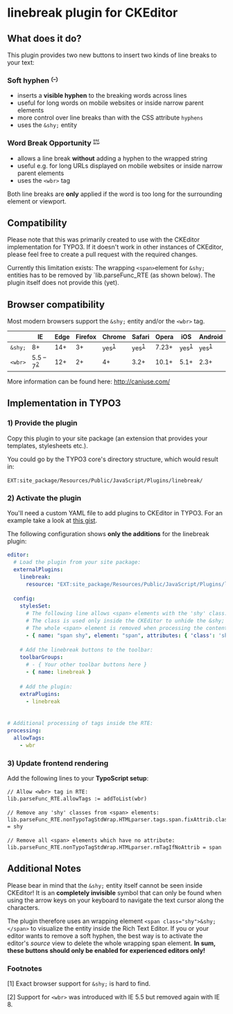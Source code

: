 # linebreak plugin for CKEditor

## What does it do?
This plugin provides two new buttons to insert two kinds of line breaks to your text:

### Soft hyphen ![Shy entity](icons/shy_entity.png)
* inserts a **visible hyphen** to the breaking words across lines
* useful for long words on mobile websites or inside narrow parent elements
* more control over line breaks than with the CSS attribute `hyphens`
* uses the `&shy;` entity

### Word Break Opportunity ![wbr tag](icons/wbr_tag.png)
* allows a line break **without** adding a hyphen to the wrapped string
* useful e.g. for long URLs displayed on mobile websites or inside narrow parent elements
* uses the `<wbr>` tag

Both line breaks are **only** applied if the word is too long for the surrounding element or viewport. 


## Compatibility

Please note that this was primarily created to use with the CKEditor implementation for TYPO3. If it doesn't work in other instances of CKEditor, please feel free to create a pull request with the required changes.

Currently this limitation exists: The wrapping `<span>`element for `&shy;` entities has to be removed by `lib.parseFunc_RTE (as shown below). The plugin itself does not provide this (yet).

## Browser compatibility

Most modern browsers support the `&shy;` entity and/or the `<wbr>` tag.

|         | IE      | Edge | Firefox | Chrome | Safari | Opera | iOS  | Android |
| ------- | ------- | ---- | ------- | ------ | ------ | ----- | ---- | ------- |
| `&shy;` | 8+      | 14+  | 3+      | yes<sup>[1](#browsersupport)</sup> | yes<sup>[1](#browsersupport)</sup> | 7.23+ | yes<sup>[1](#browsersupport)</sup> | yes<sup>[1](#browsersupport)</sup>|
| `<wbr>` | 5.5 – 7<sup>[2](#iesupport)</sup>  | 12+  | 2+      | 4+     | 3.2+   | 10.1+ | 5.1+ | 2.3+    |

More information can be found here: http://caniuse.com/


## Implementation in TYPO3

### 1) Provide the plugin

Copy this plugin to your site package (an extension that provides your templates, stylesheets etc.).

You could go by the TYPO3 core's directory structure, which would result in:

`EXT:site_package/Resources/Public/JavaScript/Plugins/linebreak/`


### 2) Activate the plugin

You'll need a custom YAML file to add plugins to CKEditor in TYPO3. For an example take a look at [this gist](https://gist.github.com/sebkln/116041fb6353c55bc29c8294591cab21).

The following configuration shows **only the additions** for the linebreak plugin:

```yaml
editor:
  # Load the plugin from your site package:
  externalPlugins:
    linebreak:
      resource: "EXT:site_package/Resources/Public/JavaScript/Plugins/linebreak/plugin.js"

  config:
    stylesSet:
      # The following line allows <span> elements with the 'shy' class.
      # The class is used only inside the CKEditor to unhide the &shy; entity for editors!
      # The whole <span> element is removed when processing the content for the Frontend.
      - { name: "span shy", element: "span", attributes: { 'class': 'shy' } }

    # Add the linebreak buttons to the toolbar:
    toolbarGroups:
      # - { Your other toolbar buttons here }
      - { name: linebreak }

    # Add the plugin:
    extraPlugins:
      - linebreak


# Additional processing of tags inside the RTE:
processing:
  allowTags:
    - wbr
```

### 3) Update frontend rendering

Add the following lines to your **TypoScript setup**:
```
// Allow <wbr> tag in RTE:
lib.parseFunc_RTE.allowTags := addToList(wbr)

// Remove any 'shy' classes from <span> elements:
lib.parseFunc_RTE.nonTypoTagStdWrap.HTMLparser.tags.span.fixAttrib.class.removeIfEquals = shy

// Remove all <span> elements which have no attribute:
lib.parseFunc_RTE.nonTypoTagStdWrap.HTMLparser.rmTagIfNoAttrib = span
```

## Additional Notes

Please bear in mind that the `&shy;` entity itself cannot be seen inside CKEditor!
It is an **completely invisible** symbol that can only be found when using the arrow keys on your keyboard to navigate the text cursor along the characters.
 
The plugin therefore uses an wrapping element `<span class="shy">&shy;</span>` to visualize the entity inside the Rich Text Editor.
If you or your editor wants to remove a soft hyphen, the best way is to activate the editor's *source* view to delete the whole wrapping span element.
**In sum, these buttons should only be enabled for experienced editors only!**


### Footnotes

<a name="browsersupport">[1]</a> Exact browser support for `&shy;` is hard to find.

<a name="iesupport">[2]</a> Support for `<wbr>` was introduced with IE 5.5 but removed again with IE 8.
